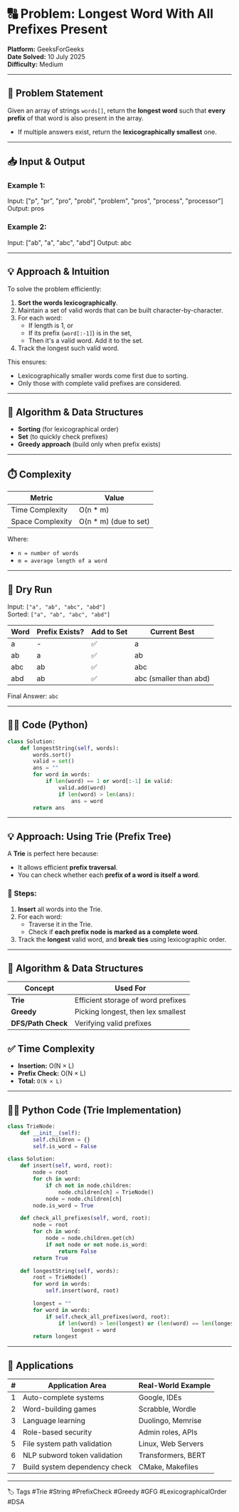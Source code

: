 # 🔠 Problem: Longest Word With All Prefixes Present 

**Platform:** GeeksForGeeks  
**Date Solved:** 10 July 2025  
**Difficulty:** Medium  

---

## 📜 Problem Statement

Given an array of strings `words[]`, return the **longest word** such that **every prefix** of that word is also present in the array.

- If multiple answers exist, return the **lexicographically smallest** one.


---

## 📥 Input & Output

### Example 1:
Input: ["p", "pr", "pro", "probl", "problem", "pros", "process", "processor"]
Output: pros

### Example 2:
Input: ["ab", "a", "abc", "abd"]
Output: abc


---

## 💡 Approach & Intuition

To solve the problem efficiently:
1. **Sort the words lexicographically**.
2. Maintain a set of valid words that can be built character-by-character.
3. For each word:
   - If length is 1, or
   - If its prefix (`word[:-1]`) is in the set,
   - Then it's a valid word. Add it to the set.
4. Track the longest such valid word.

This ensures:
- Lexicographically smaller words come first due to sorting.
- Only those with complete valid prefixes are considered.

---

## 🧠 Algorithm & Data Structures

- **Sorting** (for lexicographical order)
- **Set** (to quickly check prefixes)
- **Greedy approach** (build only when prefix exists)

---

## ⏱️ Complexity

| Metric         | Value                     |
|----------------|---------------------------|
| Time Complexity| O(n * m)                  |
| Space Complexity| O(n * m) (due to set)     |

Where:
- `n = number of words`
- `m = average length of a word`

---

## 🧪 Dry Run

Input: `["a", "ab", "abc", "abd"]`  
Sorted: `["a", "ab", "abc", "abd"]`

| Word | Prefix Exists? | Add to Set | Current Best |
|------|----------------|------------|--------------|
| a    | -              | ✅         | a            |
| ab   | a              | ✅         | ab           |
| abc  | ab             | ✅         | abc          |
| abd  | ab             | ✅         | abc (smaller than abd) |

Final Answer: `abc`

---

## 🧑‍💻 Code (Python)

```python
class Solution:
    def longestString(self, words):
        words.sort()
        valid = set()
        ans = ""
        for word in words:
            if len(word) == 1 or word[:-1] in valid:
                valid.add(word)
                if len(word) > len(ans):
                    ans = word
        return ans
```
---

## 💡 Approach: Using Trie (Prefix Tree)

A **Trie** is perfect here because:
- It allows efficient **prefix traversal**.
- You can check whether each **prefix of a word is itself a word**.

### 🔄 Steps:
1. **Insert** all words into the Trie.
2. For each word:
   - Traverse it in the Trie.
   - Check if **each prefix node is marked as a complete word**.
3. Track the **longest** valid word, and **break ties** using lexicographic order.

---

## 🧠 Algorithm & Data Structures

| Concept        | Used For                        |
|----------------|----------------------------------|
| **Trie**       | Efficient storage of word prefixes |
| **Greedy**     | Picking longest, then lex smallest |
| **DFS/Path Check** | Verifying valid prefixes |


## ✅ Time Complexity

- **Insertion:** O(N × L)  
- **Prefix Check:** O(N × L)  
- **Total:** `O(N × L)`
---
## 🧑‍💻 Python Code (Trie Implementation)

```python
class TrieNode:
    def __init__(self):
        self.children = {}
        self.is_word = False

class Solution:
    def insert(self, word, root):
        node = root
        for ch in word:
            if ch not in node.children:
                node.children[ch] = TrieNode()
            node = node.children[ch]
        node.is_word = True

    def check_all_prefixes(self, word, root):
        node = root
        for ch in word:
            node = node.children.get(ch)
            if not node or not node.is_word:
                return False
        return True

    def longestString(self, words):
        root = TrieNode()
        for word in words:
            self.insert(word, root)

        longest = ""
        for word in words:
            if self.check_all_prefixes(word, root):
                if len(word) > len(longest) or (len(word) == len(longest) and word < longest):
                    longest = word
        return longest
```
---

## 📌 Applications

| # | Application Area              | Real-World Example |
|---|-------------------------------|--------------------|
| 1 | Auto-complete systems         | Google, IDEs       |
| 2 | Word-building games           | Scrabble, Wordle   |
| 3 | Language learning             | Duolingo, Memrise  |
| 4 | Role-based security           | Admin roles, APIs  |
| 5 | File system path validation   | Linux, Web Servers |
| 6 | NLP subword token validation  | Transformers, BERT |
| 7 | Build system dependency check | CMake, Makefiles   |

---

🏷️ Tags
#Trie #String #PrefixCheck #Greedy #GFG #LexicographicalOrder #DSA

